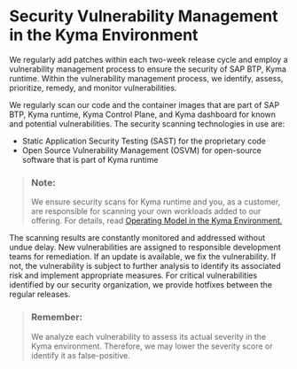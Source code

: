 <!-- loiob1b0a6418965450d966faaa152785ce2 -->

# Security Vulnerability Management in the Kyma Environment

We regularly add patches within each two-week release cycle and employ a vulnerability management process to ensure the security of SAP BTP, Kyma runtime. Within the vulnerability management process, we identify, assess, prioritize, remedy, and monitor vulnerabilities.

We regularly scan our code and the container images that are part of SAP BTP, Kyma runtime, Kyma Control Plane, and Kyma dashboard for known and potential vulnerabilities. The security scanning technologies in use are:

-   Static Application Security Testing \(SAST\) for the proprietary code
-   Open Source Vulnerability Management \(OSVM\) for open-source software that is part of Kyma runtime

> ### Note:  
> We ensure security scans for Kyma runtime and you, as a customer, are responsible for scanning your own workloads added to our offering. For details, read [Operating Model in the Kyma Environment.](../70-getting-support/operating-model-in-the-kyma-environment-862b96b.md)

The scanning results are constantly monitored and addressed without undue delay. New vulnerabilities are assigned to responsible development teams for remediation. If an update is available, we fix the vulnerability. If not, the vulnerability is subject to further analysis to identify its associated risk and implement appropriate measures. For critical vulnerabilities identified by our security organization, we provide hotfixes between the regular releases.

> ### Remember:  
> We analyze each vulnerability to assess its actual severity in the Kyma environment. Therefore, we may lower the severity score or identify it as false-positive.

